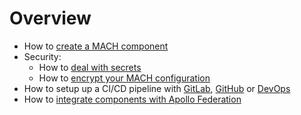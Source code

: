 # Overview

- How to [create a MACH component](./create-component.md)
- Security:
    - How to [deal with secrets](./security/handle-secrets.md)
    - How to [encrypt your MACH configuration](./security/encrypt.md)
- How to setup up a CI/CD pipeline with [GitLab](./ci/gitlab.md), [GitHub](./ci/github.md) or [DevOps](./ci/devops.md)
- How to [integrate components with Apollo Federation](./apollo-federation.md)
